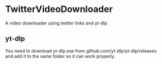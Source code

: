 # TwitterVideoDownloader
A video downloader using twitter links and yt-dlp

## yt-dlp
You need to download yt-dlp.exe from github.com/yt-dlp/yt-dlp/releases and add it to the same folder so it can work properly.
